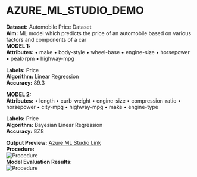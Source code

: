 # AZURE_ML_STUDIO_DEMO
**Dataset:** Automobile Price Dataset<br/>
**Aim:** ML model which predicts the price of an automobile based on various factors and components of a car<br/>
**MODEL 1:** <br/>
**Attributes:**
•	make 
•	body-style 
•	wheel-base 
•	engine-size
•	 horsepower 
•	peak-rpm 
•	highway-mpg 
<br/>

**Labels:** Price<br/>
**Algorithm:** Linear Regression<br/>
**Accuracy:** 89.3<br/>

**MODEL 2:** <br/>
**Attributes:**
•	length
•	curb-weight 
•	engine-size 
•	compression-ratio 
•	horsepower 
•	city-mpg 
•	highway-mpg
•	make 
•	engine-type
<br/>

**Labels:** Price<br/>
**Algorithm:** Bayesian Linear Regression<br/>
**Accuracy:** 87.8<br/>




**Output Preview:**
[Azure ML Studio Link](https://gallery.azure.ai/Experiment/AUTOMOBILE-PRICE-SETTING)<br/>
**Procedure:**<br/>
![Procedure]( "Procedure")<br/>
**Model Evaluation Results:**<br/>
![Procedure]( "Procedure")<br/>
